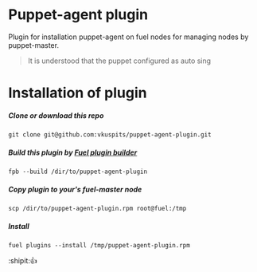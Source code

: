 Puppet-agent plugin
============

Plugin for installation puppet-agent on fuel nodes
for managing nodes by puppet-master.
> It is understood that the puppet configured as auto sing

Installation of plugin
============

##### Clone or download this repo
```
git clone git@github.com:vkuspits/puppet-agent-plugin.git
```
##### Build this plugin by [Fuel plugin builder](https://github.com/openstack/fuel-plugins)
```
fpb --build /dir/to/puppet-agent-plugin
```
##### Copy plugin to your's fuel-master node
```
scp /dir/to/puppet-agent-plugin.rpm root@fuel:/tmp
```
##### Install
```
fuel plugins --install /tmp/puppet-agent-plugin.rpm
```
:shipit::+1: